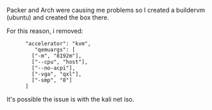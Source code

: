 Packer and Arch were causing me problems so I created a buildervm (ubuntu) and created the box there.

For this reason, i removed:

```
      "accelerator": "kvm",
         "qemuargs": [
        ["-m", "8192m"],
        ["--cpu", "host"],
        ["--no-acpi"],
        ["-vga", "qxl"],
        ["-smp", "8"]
      ]
```

It's possible the issue is with the kali net iso.
